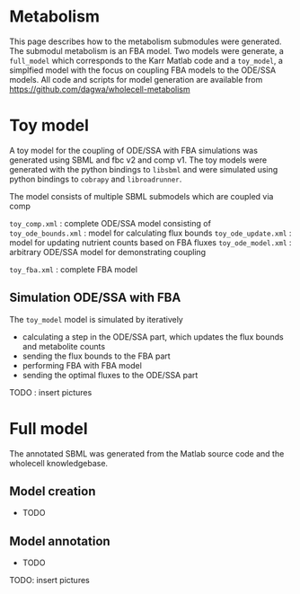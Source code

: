 # Metabolism
This page describes how to the metabolism submodules were generated. The submodul metabolism is an FBA model. 
Two models were generate, a `full_model` which corresponds to the Karr Matlab code and a `toy_model`, a simplfied model with the focus on coupling FBA models to the ODE/SSA models. All code and scripts for model generation are available from https://github.com/dagwa/wholecell-metabolism  

# Toy model
A toy model for the coupling of ODE/SSA with FBA simulations was generated using SBML and fbc v2 and comp v1. The toy models were generated with the python bindings to `libsbml` and were simulated using python bindings to `cobrapy` and `libroadrunner`.

The model consists of multiple SBML submodels which are coupled via comp

`toy_comp.xml` : complete ODE/SSA model consisting of  
    `toy_ode_bounds.xml` : model for calculating flux bounds
    `toy_ode_update.xml` : model for updating nutrient counts based on FBA fluxes
    `toy_ode_model.xml` : arbitrary ODE/SSA model for demonstrating coupling

`toy_fba.xml` : complete FBA model


## Simulation ODE/SSA with FBA
The `toy_model` model is simulated by iteratively 
* calculating a step in the ODE/SSA part, which updates the flux bounds and metabolite counts
* sending the flux bounds to the FBA part
* performing FBA with FBA model
* sending the optimal fluxes to the ODE/SSA part
 
TODO : insert pictures


# Full model
The annotated SBML was generated from the Matlab source code and the wholecell knowledgebase.
## Model creation
  * TODO
## Model annotation
  * TODO

TODO: insert pictures
